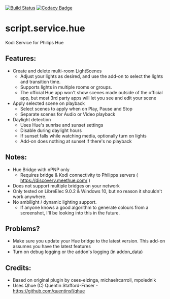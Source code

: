 [![Build Status](https://travis-ci.com/zim514/script.service.hue.svg?branch=master)](https://travis-ci.com/zim514/script.service.hue) [![Codacy Badge](https://api.codacy.com/project/badge/Grade/1a4a910144f044208821341f1a07c38e)](https://www.codacy.com/app/zim514/script.service.hue?utm_source=github.com&amp;utm_medium=referral&amp;utm_content=zim514/script.service.hue&amp;utm_campaign=Badge_Grade)
# script.service.hue
Kodi Service for Philips Hue


## Features:
- Create and delete multi-room LightScenes
	- Adjust your lights as desired, and use the add-on to select the lights and transition time.
	- Supports lights in multiple rooms or groups.
	- The official Hue app won't show scenes made outside of the official app, but most 3rd party apps will let you see and edit your scene
-   Apply selected scene on playback
	- Select scenes to apply when on Play, Pause and Stop
	- Separate scenes for Audio or Video playback
-   Daylight detection
	- Uses Hue's sunrise and sunset settings
	- Disable during daylight hours
	- If sunset falls while watching media, optionally turn on lights
	- Add-on does nothing at sunset if there's no playback


## Notes:
- Hue Bridge with nPNP only
	- Requires bridge & Kodi connectivity to Philipps servers ( https://discovery.meethue.com/ ) 
- Does not support multiple bridges on your network
- Only tested on LibreElec 9.0.2 & Windows 10, but no reason it shouldn't work anywhere.
- No ambilight / dynamic lighting support.
	- If anyone knows a good algorithm to generate colours from a screenshot, I'll be looking into this in the future.


## Problems?
- Make sure you update your Hue bridge to the latest version. This add-on assumes you have the latest features
- Turn on debug logging or the addon's logging (in addon_data)


## Credits:
- Based on original plugin by cees-elzinga, michaelrcarroll, mpolednik
- Uses Qhue (C) Quentin Stafford-Fraser - https://github.com/quentinsf/qhue


 
<!--stackedit_data:
eyJoaXN0b3J5IjpbLTE3Njg2MzY1NTBdfQ==
-->